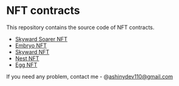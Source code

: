 # NFT contracts

This repository contains the source code of NFT contracts.

- [Skyward Soarer NFT](./skyward_soarer/README.md)
- [Embryo NFT](./embryo/README.md)
- [Skyward NFT](./skyward/README.md)
- [Nest NFT](./nest/README.md)
- [Egg NFT](./egg/README.md)

If you need any problem, contact me - @ashinydev110@gmail.com